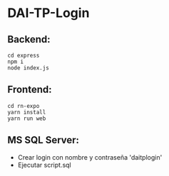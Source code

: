 # DAI-TP-Login
## Backend:
```
cd express
npm i
node index.js
```

## Frontend:
```
cd rn-expo
yarn install
yarn run web
```

## MS SQL Server:
* Crear login con nombre y contraseña 'daitplogin'
* Ejecutar script.sql
